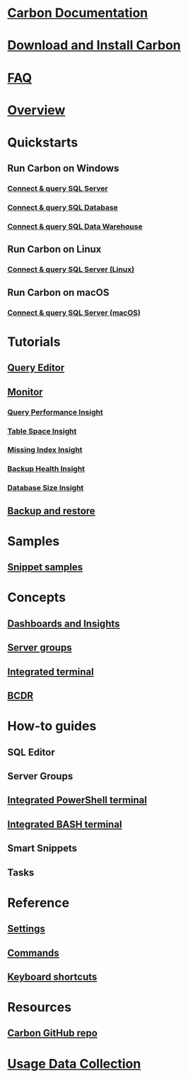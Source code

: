 # [Carbon Documentation](index.md)
# [Download and Install Carbon](download.md)
# [FAQ](faq.md)
# [Overview](overview.md)
# Quickstarts
## Run Carbon on Windows
### [Connect & query SQL Server](get-started-sql-server.md)
### [Connect & query SQL Database](get-started-sql-database.md)
### [Connect & query SQL Data Warehouse](get-started-sql-dw.md)
## Run Carbon on Linux
### [Connect & query SQL Server (Linux)](get-started-sql-server-linux.md)
## Run Carbon on macOS
### [Connect & query SQL Server (macOS)](get-started-sql-server-mac.md)
# Tutorials
## [Query Editor](tutorial-modern-code-flow-sql-server.md) 
## [Monitor](tutorial-monitoring-sql-server.md)
### [Query Performance Insight](tutorial-qds-sql-server.md)
### [Table Space Insight](tutorial-table-space-sql-server.md)
### [Missing Index Insight](tutorial-missing-index-sql-server.md) 
### [Backup Health Insight](tutorial-backup-health-sql-server.md)
### [Database Size Insight](tutorial-db-size-sql-server.md)
## [Backup and restore](tutorial-backup-restore-sql-server.md)
# Samples
## [Snippet samples]()
# Concepts
## [Dashboards and Insights](dashboards.md)
## [Server groups](server-groups.md)
## [Integrated terminal](integrated-terminal.md)
## [BCDR]()
# How-to guides
## SQL Editor
## Server Groups
## [Integrated PowerShell terminal](integrated-terminal.md#powershell)
## [Integrated BASH terminal](integrated-terminal.md#bash)
## Smart Snippets
## Tasks
# Reference
## [Settings](settings.md)
## [Commands](commands.md)
## [Keyboard shortcuts](key-bindings.md)
# Resources
## [Carbon GitHub repo](https://www.github.com/Microsoft/Carbon)
# [Usage Data Collection](usage-data-collection.md)